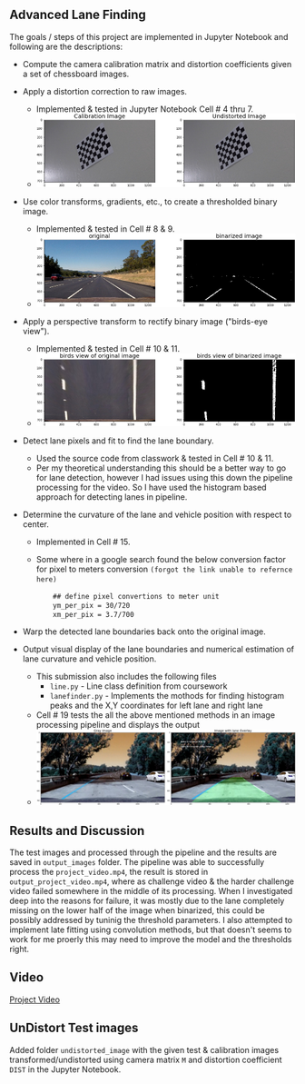 ## Advanced Lane Finding

The goals / steps of this project are implemented in Jupyter Notebook and following are the descriptions:

* Compute the camera calibration matrix and distortion coefficients given a set of chessboard images.
* Apply a distortion correction to raw images.
	*  Implemented & tested in Jupyter Notebook Cell # 4 thru 7.
	*  ![Camera Calibration](./output_images/random_camera_calibration_test.png)
* Use color transforms, gradients, etc., to create a thresholded binary image.
	*  Implemented & tested in Cell # 8 & 9.
	*  ![Binarization](./output_images/random_binarize_image_test.png)
* Apply a perspective transform to rectify binary image ("birds-eye view").
	*  Implemented & tested in Cell # 10 & 11.
	*  ![Perspective transformation](./output_images/random_perspective_transformation_test.png)
* Detect lane pixels and fit to find the lane boundary.
	* 	Used the source code from classwork & tested in Cell # 10 & 11.
	*  Per my theoretical understanding this should be a better way to go for lane detection, however I had issues using this down the pipeline processing for the video. So I have used the histogram based approach for detecting lanes in pipeline.

* Determine the curvature of the lane and vehicle position with respect to center.
	*  Implemented in Cell # 15.
	*  Some where in a google search found the below conversion factor for pixel to meters conversion `(forgot the link unable to refernce here)`

		```
			## define pixel convertions to meter unit
			ym_per_pix = 30/720
			xm_per_pix = 3.7/700

		```
* Warp the detected lane boundaries back onto the original image.
* Output visual display of the lane boundaries and numerical estimation of lane curvature and vehicle position.
	*  This submission also includes the following files
		*  `line.py`  - Line class definition from coursework
		*  `lanefinder.py` - Implements the mothods for finding histogram peaks and the X,Y coordinates for left lane and right lane
	*  Cell # 19 tests the all the above mentioned methods in an image processing pipeline and displays the output
	*  ![Perspective transformation](./output_images/test_pipeline.png)

## Results and Discussion

The test images and processed through the pipeline and the results are saved in `output_images` folder. The pipeline was able to successfully process the `project_video.mp4`, the result is stored in `output_project_video.mp4`, where as challenge video & the harder challenge video failed somewhere in the middle of its processing. When I investigated deep into the reasons for failure, it was mostly due to the lane completely missing on the lower half of the image when binarized, this could be possibly addressed by tuninig the threshold parameters. I also attempted to implement late fitting using convolution methods, but that doesn't seems to work for me proerly this may need to improve the model and the thresholds right.

## Video

[Project Video](./output_project_video.mp4)

## UnDistort Test images

Added folder `undistorted_image` with the given test & calibration images transformed/undistorted using camera matrix `M` and distortion coefficient `DIST` in the Jupyter Notebook.
